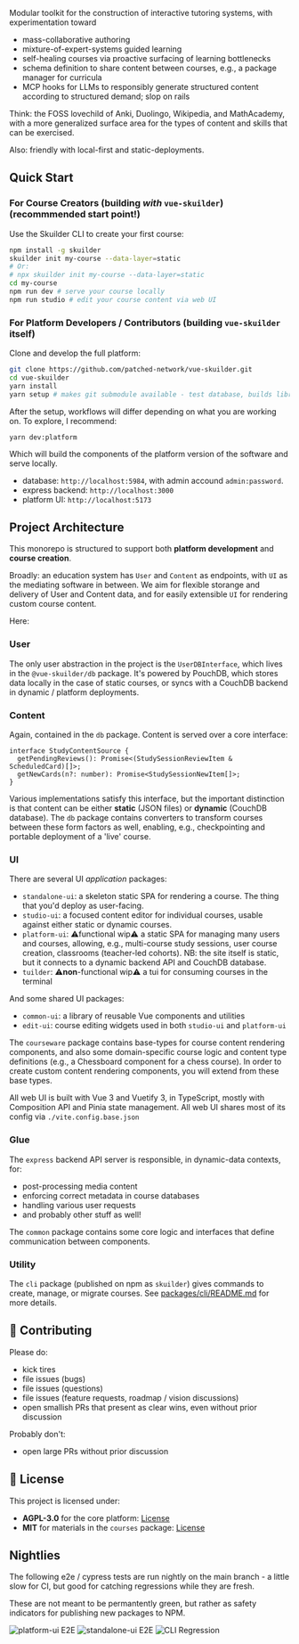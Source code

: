 Modular toolkit for the construction of interactive tutoring systems, with experimentation toward
- mass-collaborative authoring
- mixture-of-expert-systems guided learning
- self-healing courses via proactive surfacing of learning bottlenecks
- schema definition to share content between courses, e.g., a package manager for curricula
- MCP hooks for LLMs to responsibly generate structured content according to structured demand; slop on rails

Think: the FOSS lovechild of Anki, Duolingo, Wikipedia, and MathAcademy, with a more generalized surface area for the types of content and skills that can be exercised.

Also: friendly with local-first and static-deployments.

## Quick Start

### For Course Creators (building *with* `vue-skuilder`) (recommmended start point!)

Use the Skuilder CLI to create your first course:

```bash
npm install -g skuilder
skuilder init my-course --data-layer=static
# Or:
# npx skuilder init my-course --data-layer=static
cd my-course
npm run dev # serve your course locally
npm run studio # edit your course content via web UI
```

### For Platform Developers / Contributors (building `vue-skuilder` itself)

Clone and develop the full platform:

```bash
git clone https://github.com/patched-network/vue-skuilder.git
cd vue-skuilder
yarn install
yarn setup # makes git submodule available - test database, builds library packages
```

After the setup, workflows will differ depending on what you are working on. To explore, I recommend:

```
yarn dev:platform
```

Which will build the components of the platform version of the software and serve locally.
- database: `http://localhost:5984`, with admin accound `admin:password`.
- express backend: `http://localhost:3000`
- platform UI: `http://localhost:5173`

## Project Architecture

This monorepo is structured to support both **platform development** and **course creation**.

Broadly: an education system has `User` and `Content` as endpoints, with `UI` as the mediating software in between. We aim for flexible storange and delivery of User and Content data, and for easily extensible `UI` for rendering custom course content.

Here:

### User

The only user abstraction in the project is the `UserDBInterface`, which lives in the `@vue-skuilder/db` package. It's powered by PouchDB, which stores data locally in the case of static courses, or syncs with a CouchDB backend in dynamic / platform deployments.

### Content

Again, contained in the `db` package. Content is served over a core interface:

```
interface StudyContentSource {
  getPendingReviews(): Promise<(StudySessionReviewItem & ScheduledCard)[]>;
  getNewCards(n?: number): Promise<StudySessionNewItem[]>;
}
```

Various implementations satisfy this interface, but the important distinction is that content can be either **static** (JSON files) or **dynamic** (CouchDB database). The `db` package contains converters to transform courses between these form factors as well, enabling, e.g., checkpointing and portable deployment of a 'live' course.

### UI

There are several UI *application* packages:
- `standalone-ui`: a skeleton static SPA for rendering a course. The thing that you'd deploy as user-facing.
- `studio-ui`: a focused content editor for individual courses, usable against either static or dynamic courses.
- `platform-ui`: ⚠️functional wip⚠️ a static SPA for managing many users and courses, allowing, e.g., multi-course study sessions, user course creation, classrooms (teacher-led cohorts). NB: the site itself is static, but it connects to a dynamic backend API and CouchDB database.
- `tuilder`: ⚠️**non**-functional wip⚠️ a tui for consuming courses in the terminal

And some shared UI packages:
- `common-ui`: a library of reusable Vue components and utilities
- `edit-ui`: course editing widgets used in both `studio-ui` and `platform-ui`


The `courseware` package contains base-types for course content rendering components, and also some domain-specific course logic and content type definitions (e.g., a Chessboard component for a chess course). In order to create custom content rendering components, you will extend from these base types.

All web UI is built with Vue 3 and Vuetify 3, in TypeScript, mostly with Composition API and Pinia state management. All web UI shares most of its config via `./vite.config.base.json`

### Glue

The `express` backend API server is responsible, in dynamic-data contexts, for:
- post-processing media content
- enforcing correct metadata in course databases
- handling various user requests
- and probably other stuff as well!

The `common` package contains some core logic and interfaces that define communication between components.

### Utility

The `cli` package (published on npm as `skuilder`) gives commands to create, manage, or migrate courses. See [packages/cli/README.md](packages/cli/README.md) for more details.

## 🤝 Contributing

Please do:
- kick tires
- file issues (bugs)
- file issues (questions)
- file issues (feature requests, roadmap / vision discussions)
- open smallish PRs that present as clear wins, even without prior discussion

Probably don't:
- open large PRs without prior discussion

## 📄 License

This project is licensed under:

- **AGPL-3.0** for the core platform: [License](https://opensource.org/licenses/AGPL-3.0)
- **MIT** for materials in the `courses` package: [License](https://opensource.org/licenses/MIT)

## Nightlies

The following e2e / cypress tests are run nightly on the main branch - a little slow for CI, but good for catching regressions while they are fresh.

These are not meant to be permantently green, but rather as safety indicators for publishing new packages to NPM.

![`platform-ui` E2E](https://github.com/patched-network/vue-skuilder/actions/workflows/nightly-e2e-platform-ui.yml/badge.svg)
![`standalone-ui` E2E](https://github.com/patched-network/vue-skuilder/actions/workflows/nightly-e2e-standalone-ui.yml/badge.svg)
![CLI Regression](https://github.com/patched-network/vue-skuilder/actions/workflows/nightly-cli-regression-test.yml/badge.svg)
